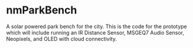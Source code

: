 # nmParkBench
A solar powered park bench for the city. This is the code for the prototype which will include running an IR Distance Sensor, MSGEQ7 Audio Sensor, Neopixels, and OLED with cloud connectivity.

